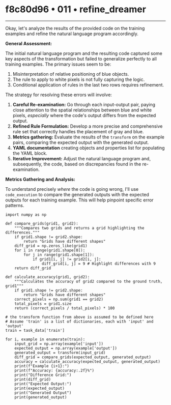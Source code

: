 # f8c80d96 • 011 • refine_dreamer

---
Okay, let's analyze the results of the provided code on the training examples and refine the natural language program accordingly.

**General Assessment:**

The initial natural language program and the resulting code captured some key aspects of the transformation but failed to generalize perfectly to all training examples. The primary issues seem to be:
1. Misinterpretation of relative positioning of blue objects.
2. The rule to apply to white pixels is not fully capturing the logic.
3. Conditional application of rules in the last two rows requires refinement.

The strategy for resolving these errors will involve:

1.  **Careful Re-examination:** Go through each input-output pair, paying close attention to the spatial relationships between blue and white pixels, *especially* where the code's output differs from the expected output.
2.  **Refined Rule Formulation:** Develop a more precise and comprehensive rule set that correctly handles the placement of gray and blue.
3.  **Metrics gathering:** Evaluate the results of the `transform` on the example pairs, comparing the expected output with the generated output.
4. **YAML documentation** creating objects and properties list for populating the YAML block.
5.  **Iterative Improvement:** Adjust the natural language program and, subsequently, the code, based on discrepancies found in the re-examination.

**Metrics Gathering and Analysis:**

To understand precisely *where* the code is going wrong, I'll use `code_execution` to compare the generated outputs with the expected outputs for each training example. This will help pinpoint specific error patterns.

```tool_code
import numpy as np

def compare_grids(grid1, grid2):
    """Compares two grids and returns a grid highlighting the differences."""
    if grid1.shape != grid2.shape:
        return "Grids have different shapes"
    diff_grid = np.zeros_like(grid1)
    for i in range(grid1.shape[0]):
        for j in range(grid1.shape[1]):
            if grid1[i, j] != grid2[i, j]:
                diff_grid[i, j] = 9 # Highlight differences with 9
    return diff_grid

def calculate_accuracy(grid1, grid2):
    """Calculates the accuracy of grid2 compared to the ground truth, grid1"""
    if grid1.shape != grid2.shape:
        return "Grids have different shapes"
    correct_pixels = np.sum(grid1 == grid2)
    total_pixels = grid1.size
    return (correct_pixels / total_pixels) * 100

# the transform function from above is assumed to be defined here
# Assume 'train' is a list of dictionaries, each with 'input' and 'output'
train = task_data['train']

for i, example in enumerate(train):
    input_grid = np.array(example['input'])
    expected_output = np.array(example['output'])
    generated_output = transform(input_grid)
    diff_grid = compare_grids(expected_output, generated_output)
    accuracy = calculate_accuracy(expected_output, generated_output)
    print(f"Example {i+1}:")
    print(f"Accuracy: {accuracy:.2f}%")
    print("Difference Grid:")
    print(diff_grid)
    print("Expected Output:")
    print(expected_output)
    print("Generated Output")
    print(generated_output)
```
